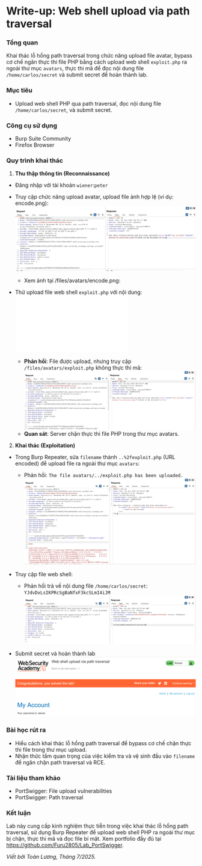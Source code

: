 # Write-up: Web shell upload via path traversal

### Tổng quan
Khai thác lỗ hổng path traversal trong chức năng upload file avatar, bypass cơ chế ngăn thực thi file PHP bằng cách upload web shell `exploit.php` ra ngoài thư mục `avatars`, thực thi mã để đọc nội dung file `/home/carlos/secret` và submit secret để hoàn thành lab.

### Mục tiêu
- Upload web shell PHP qua path traversal, đọc nội dung file `/home/carlos/secret`, và submit secret.

### Công cụ sử dụng
- Burp Suite Community
- Firefox Browser

### Quy trình khai thác 
1. **Thu thập thông tin (Reconnaissance)**
- Đăng nhập với tài khoản `wiener`:`peter`
- Truy cập chức năng upload avatar, upload file ảnh hợp lệ (ví dụ: encode.png):
    ![upload](./image/upload.png)
    - Xem ảnh tại /files/avatars/encode.png:

- Thử upload file web shell `exploit.php` với nội dung:
    ![exploit](./exploit.php)
    - **Phản hồi**: File được upload, nhưng truy cập `/files/avatars/exploit.php` không thực thi mã:
        ![php](./image/file_php.png)
    - **Quan sát**: Server chặn thực thi file PHP trong thư mục avatars.

2. **Khai thác (Exploitation)**
- Trong Burp Repeater, sửa `filename` thành `..%2fexploit.php` (URL encoded) để upload file ra ngoài thư mục `avatars`:
    - Phản hồi: `The file avatars/../exploit.php has been uploaded.`
        ![encode](./image/encode.png)

- Truy cập file web shell:
    - Phản hồi trả về nội dung file `/home/carlos/secret`:
        `YJdvDxLsIKPRcSgBaNfxF3kcSLmI4iJM`
      ![secret](./image/secret.png)

- Submit secret và hoàn thành lab
    ![solved](./image/solved.png)

### Bài học rút ra
- Hiểu cách khai thác lỗ hổng path traversal để bypass cơ chế chặn thực thi file trong thư mục upload.
- Nhận thức tầm quan trọng của việc kiểm tra và vệ sinh đầu vào `filename` để ngăn chặn path traversal và RCE.

### Tài liệu tham khảo
- PortSwigger: File upload vulnerabilities
- PortSwigger: Path traversal

### Kết luận
Lab này cung cấp kinh nghiệm thực tiễn trong việc khai thác lỗ hổng path traversal, sử dụng Burp Repeater để upload web shell PHP ra ngoài thư mục bị chặn, thực thi mã và đọc file bí mật. Xem portfolio đầy đủ tại https://github.com/Furu2805/Lab_PortSwigger.

*Viết bởi Toàn Lương, Tháng 7/2025.*